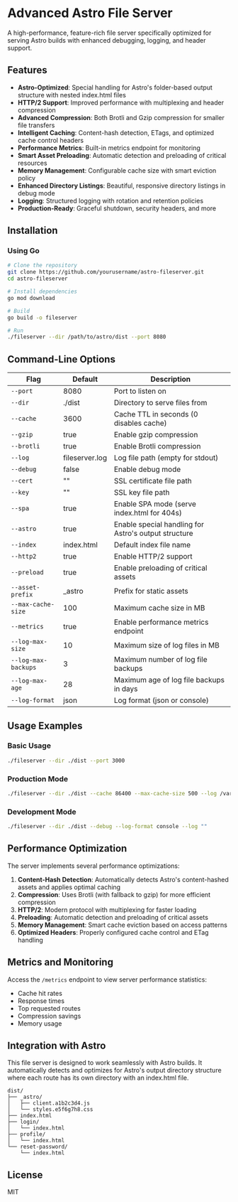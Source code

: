 # Advanced Astro File Server

A high-performance, feature-rich file server specifically optimized for serving Astro builds with enhanced debugging, logging, and header support.

## Features

- **Astro-Optimized**: Special handling for Astro's folder-based output structure with nested index.html files
- **HTTP/2 Support**: Improved performance with multiplexing and header compression
- **Advanced Compression**: Both Brotli and Gzip compression for smaller file transfers
- **Intelligent Caching**: Content-hash detection, ETags, and optimized cache control headers
- **Performance Metrics**: Built-in metrics endpoint for monitoring
- **Smart Asset Preloading**: Automatic detection and preloading of critical resources
- **Memory Management**: Configurable cache size with smart eviction policy
- **Enhanced Directory Listings**: Beautiful, responsive directory listings in debug mode
- **Logging**: Structured logging with rotation and retention policies
- **Production-Ready**: Graceful shutdown, security headers, and more

## Installation

### Using Go

```bash
# Clone the repository
git clone https://github.com/yourusername/astro-fileserver.git
cd astro-fileserver

# Install dependencies
go mod download

# Build
go build -o fileserver

# Run
./fileserver --dir /path/to/astro/dist --port 8080
```

## Command-Line Options

| Flag | Default | Description |
|------|---------|-------------|
| `--port` | 8080 | Port to listen on |
| `--dir` | ./dist | Directory to serve files from |
| `--cache` | 3600 | Cache TTL in seconds (0 disables cache) |
| `--gzip` | true | Enable gzip compression |
| `--brotli` | true | Enable Brotli compression |
| `--log` | fileserver.log | Log file path (empty for stdout) |
| `--debug` | false | Enable debug mode |
| `--cert` | "" | SSL certificate file path |
| `--key` | "" | SSL key file path |
| `--spa` | true | Enable SPA mode (serve index.html for 404s) |
| `--astro` | true | Enable special handling for Astro's output structure |
| `--index` | index.html | Default index file name |
| `--http2` | true | Enable HTTP/2 support |
| `--preload` | true | Enable preloading of critical assets |
| `--asset-prefix` | _astro | Prefix for static assets |
| `--max-cache-size` | 100 | Maximum cache size in MB |
| `--metrics` | true | Enable performance metrics endpoint |
| `--log-max-size` | 10 | Maximum size of log files in MB |
| `--log-max-backups` | 3 | Maximum number of log file backups |
| `--log-max-age` | 28 | Maximum age of log file backups in days |
| `--log-format` | json | Log format (json or console) |

## Usage Examples

### Basic Usage

```bash
./fileserver --dir ./dist --port 3000
```

### Production Mode

```bash
./fileserver --dir ./dist --cache 86400 --max-cache-size 500 --log /var/log/fileserver.log
```

### Development Mode

```bash
./fileserver --dir ./dist --debug --log-format console --log ""
```

## Performance Optimization

The server implements several performance optimizations:

1. **Content-Hash Detection**: Automatically detects Astro's content-hashed assets and applies optimal caching
2. **Compression**: Uses Brotli (with fallback to gzip) for more efficient compression
3. **HTTP/2**: Modern protocol with multiplexing for faster loading
4. **Preloading**: Automatic detection and preloading of critical assets
5. **Memory Management**: Smart cache eviction based on access patterns
6. **Optimized Headers**: Properly configured cache control and ETag handling

## Metrics and Monitoring

Access the `/metrics` endpoint to view server performance statistics:

- Cache hit rates
- Response times
- Top requested routes
- Compression savings
- Memory usage

## Integration with Astro

This file server is designed to work seamlessly with Astro builds. It automatically detects and optimizes for Astro's output directory structure where each route has its own directory with an index.html file.

```
dist/
├── _astro/
│   ├── client.a1b2c3d4.js
│   └── styles.e5f6g7h8.css
├── index.html
├── login/
│   └── index.html
├── profile/
│   └── index.html
└── reset-password/
    └── index.html
```

## License

MIT